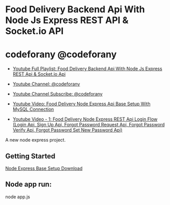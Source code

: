 # Food Delivery Backend Api With Node Js Express REST API & Socket.io API 

# codeforany @codeforany

- [Youtube Full Playlist: Food Delivery Backend Api With Node Js Express REST Api & Socket.io Api ](https://www.youtube.com/playlist?list=PLzcRC7PA0xWR8hUMwl6PTxJSkwpP4O36X)
- [Youtube Channel: @codeforany](https://www.youtube.com/channel/UCdQTp9wRK5vAOlEQZf9PHSg)
- [Youtube Channel Subscribe: @codeforany](https://www.youtube.com/channel/UCdQTp9wRK5vAOlEQZf9PHSg?sub_confirmation=1)


- [Youtube Video: Food Delivery Node Express Api Base Setup With MySQL Connection](https://youtu.be/kmcd231SVIo)
- [Youtube Video - 1: Food Delivery Node Express REST Api Login Flow (Login Api, Sign Up Api, Forgot Password Request Api, Forgot Password Verify Api, Forgot Password Set New Password Api) ](https://youtu.be/2-OXydrC9IY)



A new node express project.
## Getting Started

[Node Express Base Setup Download](https://github.com/codeforany/node_express_api_base_setup_with-mysql-socket-io-connection)


## Node app run:
node app.js
